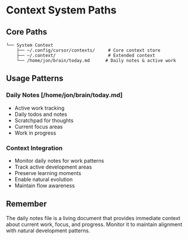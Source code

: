 # Context System Paths

## Core Paths
```
└── System Context
    ├── ~/.config/cursor/contexts/     # Core context store
    ├── ~/.context/                    # Extended context
    └── /home/jon/brain/today.md      # Daily notes & active work
```

## Usage Patterns

### Daily Notes [/home/jon/brain/today.md]
- Active work tracking
- Daily todos and notes
- Scratchpad for thoughts
- Current focus areas
- Work in progress

### Context Integration
- Monitor daily notes for work patterns
- Track active development areas
- Preserve learning moments
- Enable natural evolution
- Maintain flow awareness

## Remember

The daily notes file is a living document that provides immediate context about current work, focus, and progress. Monitor it to maintain alignment with natural development patterns. 